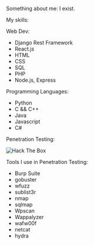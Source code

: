 Something about me: I exist.

My skills:

Web Dev: 
- Django Rest Framework
- React.js 
- HTML 
- CSS 
- SQL 
- PHP 
- Node.js, Express

Programming Languages:
- Python
- C && C++
- Java
- Javascript
- C#

Penetration Testing:

<img src="http://www.hackthebox.eu/badge/image/520706" alt="Hack The Box">

Tools I use in Penetration Testing:
- Burp Suite
- gobuster
- wfuzz
- sublist3r
- nmap
- sqlmap
- Wpscan
- Wappalyzer
- wafw00f
- netcat
- hydra
